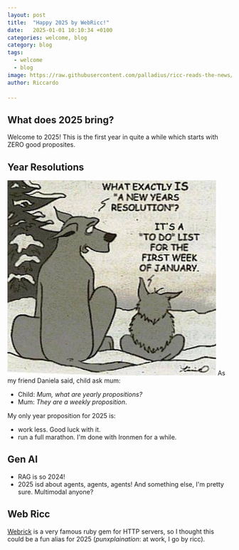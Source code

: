 ```yaml
---
layout: post
title:  "Happy 2025 by WebRicc!"
date:   2025-01-01 10:10:34 +0100
categories: welcome, blog
category: blog
tags:
  - welcome
  - blog
image: https://raw.githubusercontent.com/palladius/ricc-reads-the-news/refs/heads/gh-pages/_posts/puffin-on-a-bike.png
author: Riccardo

---
```


## What does 2025 bring?

Welcome to 2025! This is the first year in quite a while which starts with ZERO good proposites.

## Year Resolutions

![Daniela: what is New YEar resolution](/assets/images/years-resolution.png)
As my friend Daniela said, child ask mum:
* Child: *Mum, what are yearly propositions?*
* Mum: *They are a weekly proposition*.

My only year proposition for 2025 is:

* work less. Good luck with it.
* run a full marathon. I'm done with Ironmen for a while.

## Gen AI

* RAG is so 2024!
* 2025 isd about agents, agents, agents! And something else, I'm pretty sure. Multimodal anyone?

## Web Ricc

[Webrick](https://github.com/ruby/webrick) is a very famous ruby gem for HTTP servers, so I thought this could be a fun
alias for 2025 (*punxplaination*: at work, I go by ricc).
